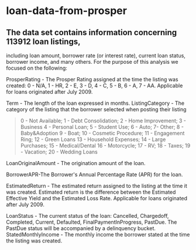 # loan-data-from-prosper

## The data set contains information concerning 113912 loan listings, 
including loan amount, borrower rate (or interest rate), current loan status, 
borrower income, and many others. For the purpose of this analysis
we focused on the following:

ProsperRating - The Prosper Rating assigned at the time the listing was created: 0 - N/A, 1 - HR, 2 - E, 3 - D, 4 - C, 5 - B, 6 - A, 7 - AA. Applicable
for loans originated after July 2009.

Term - The length of the loan expressed in months.
ListingCategory - The category of the listing that the borrower selected when posting their listing
>0 - Not Available; 1 - Debt Consolidation; 2 - Home Improvement; 3 - Business
>4 - Personal Loan; 5 - Student Use; 6 - Auto; 7- Other; 8 - Baby&Adoption
>9 - Boat; 10 - Cosmetic Procedure; 11 - Engagement Ring; 12 - Green Loans
>13 - Household Expenses; 14 - Large Purchases; 15 - Medical/Dental
>16 - Motorcycle; 17 - RV; 18 - Taxes; 19 - Vacation; 20 - Wedding Loans

LoanOriginalAmount - The origination amount of the loan.

BorrowerAPR-The Borrower's Annual Percentage Rate (APR) for the loan.

EstimatedReturn - The estimated return assigned to the listing at the time it was created. Estimated return is the difference between the Estimated
Effective Yield and the Estimated Loss Rate. Applicable for loans originated after July 2009.

LoanStatus - The current status of the loan: Cancelled, Chargedoff, Completed, Current, Defaulted, FinalPaymentInProgress, PastDue. The
PastDue status will be accompanied by a delinquency bucket.
StatedMonthlyIncome - The monthly income the borrower stated at the time the listing was created.
